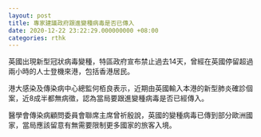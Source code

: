 ```yaml
---
layout: post
title: 專家建議政府跟進變種病毒是否已傳入
date: 2020-12-22 23:22:29.000000000 +08:00
categories: rthk
---
```


英國出現新型冠狀病毒變種，特區政府宣布禁止過去14天，曾經在英國停留超過兩小時的人士登機來港，包括香港居民。

港大感染及傳染病中心總監何栢良表示，近期由英國輸入本港的新型肺炎確診個案，近8成半都無病徵，認為當局要跟進變種病毒是否已經傳入。

醫學會傳染病顧問委員會聯席主席曾祈殷說，英國的變種病毒已傳到部分歐洲國家，當局應該留意有無需要限制更多國家的旅客入境。
